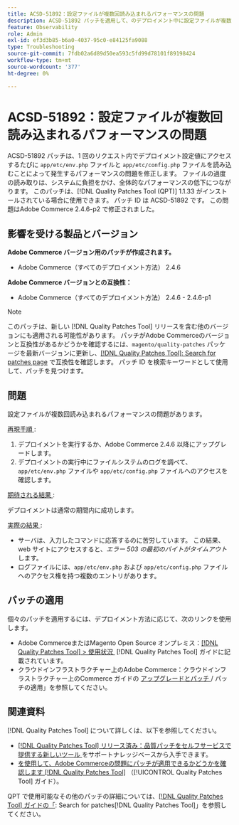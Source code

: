```yaml
---
title: ACSD-51892：設定ファイルが複数回読み込まれるパフォーマンスの問題
description: ACSD-51892 パッチを適用して、のデプロイメント中に設定ファイルが複数回読み込まれるAdobe Commerceのパフォーマンスの問題を修正してください。
feature: Observability
role: Admin
exl-id: ef3d3b85-b6a0-4037-95c0-e84125fa9088
type: Troubleshooting
source-git-commit: 7fdb02a6d89d50ea593c5fd99d78101f89198424
workflow-type: tm+mt
source-wordcount: '377'
ht-degree: 0%

---
```


# ACSD-51892：設定ファイルが複数回読み込まれるパフォーマンスの問題

ACSD-51892 パッチは、1 回のリクエスト内でデプロイメント設定値にアクセスするたびに `app/etc/env.php` ファイルと `app/etc/config.php` ファイルを読み込むことによって発生するパフォーマンスの問題を修正します。 ファイルの過度の読み取りは、システムに負担をかけ、全体的なパフォーマンスの低下につながります。 このパッチは、[!DNL Quality Patches Tool (QPT)] 1.1.33 がインストールされている場合に使用できます。 パッチ ID は ACSD-51892 です。 この問題はAdobe Commerce 2.4.6-p2 で修正されました。

## 影響を受ける製品とバージョン

**Adobe Commerce バージョン用のパッチが作成されます。**

* Adobe Commerce（すべてのデプロイメント方法） 2.4.6

**Adobe Commerce バージョンとの互換性：**

* Adobe Commerce（すべてのデプロイメント方法） 2.4.6 - 2.4.6-p1

>[!NOTE]
>
>このパッチは、新しい [!DNL Quality Patches Tool] リリースを含む他のバージョンにも適用される可能性があります。 パッチがAdobe Commerceのバージョンと互換性があるかどうかを確認するには、`magento/quality-patches` パッケージを最新バージョンに更新し、[[!DNL Quality Patches Tool]: Search for patches page](https://experienceleague.adobe.com/tools/commerce-quality-patches/index.html?lang=ja) で互換性を確認します。 パッチ ID を検索キーワードとして使用して、パッチを見つけます。

## 問題

設定ファイルが複数回読み込まれるパフォーマンスの問題があります。

<u> 再現手順 </u>:

1. デプロイメントを実行するか、Adobe Commerce 2.4.6 以降にアップグレードします。
1. デプロイメントの実行中にファイルシステムのログを調べて、`app/etc/env.php` ファイルや `app/etc/config.php` ファイルへのアクセスを確認します。

<u> 期待される結果 </u>:

デプロイメントは通常の期間内に成功します。

<u> 実際の結果 </u>:

* サーバは、入力したコマンドに応答するのに苦労しています。 この結果、web サイトにアクセスすると、*エラー 503 の最初のバイトがタイムアウト* します。
* ログファイルには、`app/etc/env.php` および `app/etc/config.php` ファイルへのアクセス権を持つ複数のエントリがあります。

## パッチの適用

個々のパッチを適用するには、デプロイメント方法に応じて、次のリンクを使用します。

* Adobe CommerceまたはMagento Open Source オンプレミス：[[!DNL Quality Patches Tool] > 使用状況 &#x200B;](/help/tools/quality-patches-tool/usage.md) [!DNL Quality Patches Tool] ガイドに記載されています。
* クラウドインフラストラクチャー上のAdobe Commerce：クラウドインフラストラクチャー上のCommerce ガイドの [&#x200B; アップグレードとパッチ &#x200B;](https://experienceleague.adobe.com/docs/commerce-cloud-service/user-guide/develop/upgrade/apply-patches.html?lang=ja)/ パッチの適用」を参照してください。

## 関連資料

[!DNL Quality Patches Tool] について詳しくは、以下を参照してください。

* [[!DNL Quality Patches Tool]  リリース済み：品質パッチをセルフサービスで提供する新しいツール &#x200B;](https://experienceleague.adobe.com/ja/docs/commerce-operations/tools/quality-patches-tool/quality-patches-tool-to-self-serve-quality-patches) をサポートナレッジベースから入手できます。
* [&#x200B; を使用して、Adobe Commerceの問題にパッチが適用できるかどうかを確認します  [!DNL Quality Patches Tool]](/help/tools/quality-patches-tool/patches-available-in-qpt/check-patch-for-magento-issue-with-magento-quality-patches.md) （[!UICONTROL Quality Patches Tool] ガイド）。


QPT で使用可能なその他のパッチの詳細については、[[!DNL Quality Patches Tool] ガイドの「](https://experienceleague.adobe.com/tools/commerce-quality-patches/index.html?lang=ja): Search for patches[!DNL Quality Patches Tool]」を参照してください。
